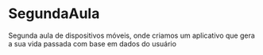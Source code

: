 # SegundaAula
 Segunda aula de dispositivos móveis, onde criamos um aplicativo que gera a sua vida passada com base em dados do usuário
